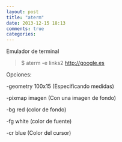 ```yaml
---
layout: post
title: "aterm"
date: 2013-12-15 18:13
comments: true
categories: 
---
```

Emulador de terminal

>$ aterm -e links2 http://google.es

Opciones:

-geometry 100x15 (Especificando medidas)

-pixmap imagen (Con una imagen de fondo)

-bg red  (color de fondo)

-fg white (color de fuente)

-cr blue (Color del cursor)

